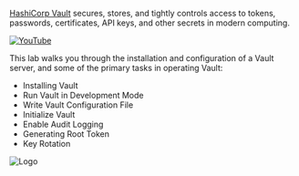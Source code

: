 [HashiCorp Vault](https://www.vaultproject.io) secures, stores, and tightly controls access to tokens, passwords, certificates, API keys, and other secrets in modern computing.

[![YouTube](https://education-yh.s3-us-west-2.amazonaws.com/screenshots/Vault-Intro.png)](https://youtu.be/VYfl-DpZ5wM)


This lab walks you through the installation and configuration of a Vault server, and some of the primary tasks in operating Vault:

- Installing Vault
- Run Vault in Development Mode
- Write Vault Configuration File
- Initialize Vault
- Enable Audit Logging
- Generating Root Token
- Key Rotation

<img src="https://education-yh.s3-us-west-2.amazonaws.com/Vault_Icon_FullColor.png" alt="Logo"/>
